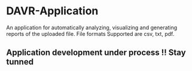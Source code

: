 # DAVR-Application
An application for automatically analyzing, visualizing and generating reports of the uploaded file. File formats Supported are csv, txt, pdf. 

## Application development under process !! Stay tunned
